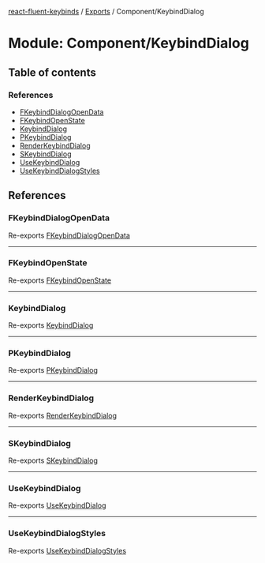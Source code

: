 [react-fluent-keybinds](../README.md) / [Exports](../modules.md) / Component/KeybindDialog

# Module: Component/KeybindDialog

## Table of contents

### References

- [FKeybindDialogOpenData](Component_KeybindDialog-1.md#fkeybinddialogopendata)
- [FKeybindOpenState](Component_KeybindDialog-1.md#fkeybindopenstate)
- [KeybindDialog](Component_KeybindDialog-1.md#keybinddialog)
- [PKeybindDialog](Component_KeybindDialog-1.md#pkeybinddialog)
- [RenderKeybindDialog](Component_KeybindDialog-1.md#renderkeybinddialog)
- [SKeybindDialog](Component_KeybindDialog-1.md#skeybinddialog)
- [UseKeybindDialog](Component_KeybindDialog-1.md#usekeybinddialog)
- [UseKeybindDialogStyles](Component_KeybindDialog-1.md#usekeybinddialogstyles)

## References

### FKeybindDialogOpenData

Re-exports [FKeybindDialogOpenData](Component_KeybindDialog_KeybindDialog_Types.md#fkeybinddialogopendata)

___

### FKeybindOpenState

Re-exports [FKeybindOpenState](Component_KeybindDialog_KeybindDialog_Types.md#fkeybindopenstate)

___

### KeybindDialog

Re-exports [KeybindDialog](Component_KeybindDialog_KeybindDialog.md#keybinddialog)

___

### PKeybindDialog

Re-exports [PKeybindDialog](Component_KeybindDialog_KeybindDialog_Types.md#pkeybinddialog)

___

### RenderKeybindDialog

Re-exports [RenderKeybindDialog](Component_KeybindDialog_RenderKeybindDialog.md#renderkeybinddialog)

___

### SKeybindDialog

Re-exports [SKeybindDialog](Component_KeybindDialog_KeybindDialog_Types.md#skeybinddialog)

___

### UseKeybindDialog

Re-exports [UseKeybindDialog](Component_KeybindDialog_UseKeybindDialog.md#usekeybinddialog)

___

### UseKeybindDialogStyles

Re-exports [UseKeybindDialogStyles](Component_KeybindDialog_UseKeybindDialog_Styles.md#usekeybinddialogstyles)

